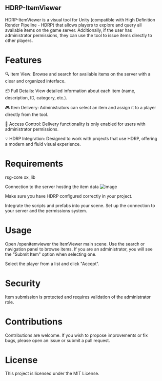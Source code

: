 ## HDRP-ItemViewer
HDRP-ItemViewer is a visual tool for Unity (compatible with High Definition Render Pipeline - HDRP) that allows players to explore and query all available items on the game server. Additionally, if the user has administrator permissions, they can use the tool to issue items directly to other players.

# Features
🔍 Item View: Browse and search for available items on the server with a clear and organized interface.

📦 Full Details: View detailed information about each item (name, description, ID, category, etc.).

🎮 Item Delivery: Administrators can select an item and assign it to a player directly from the tool.

🔐 Access Control: Delivery functionality is only enabled for users with administrator permissions.

💡 HDRP Integration: Designed to work with projects that use HDRP, offering a modern and fluid visual experience.

# Requirements
rsg-core
ox_lib

Connection to the server hosting the item data
![image](https://github.com/user-attachments/assets/20637226-8bd9-4b53-a717-5d5e08b68b7b)

Make sure you have HDRP configured correctly in your project.

Integrate the scripts and prefabs into your scene.
Set up the connection to your server and the permissions system.

# Usage
Open /openitemviewer the ItemViewer main scene.
Use the search or navigation panel to browse items.
If you are an administrator, you will see the "Submit Item" option when selecting one.

Select the player from a list and click "Accept".

# Security
Item submission is protected and requires validation of the administrator role.

# Contributions
Contributions are welcome. If you wish to propose improvements or fix bugs, please open an issue or submit a pull request.

# License
This project is licensed under the MIT License.
